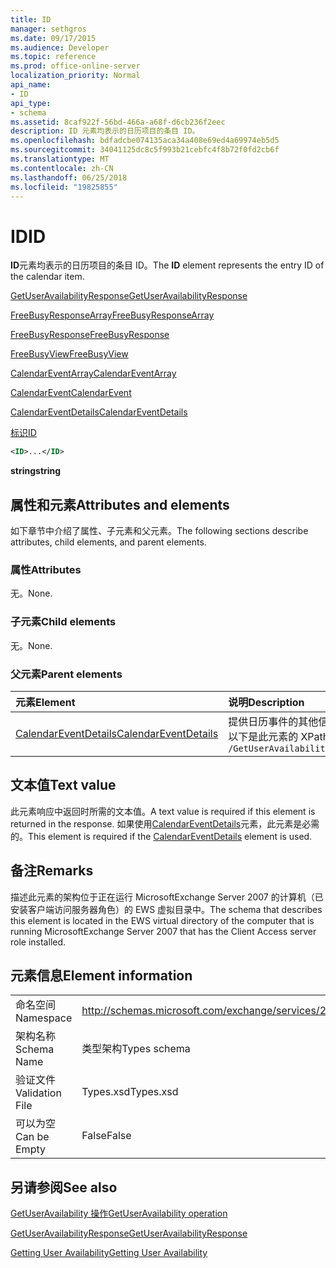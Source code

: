 ```yaml
---
title: ID
manager: sethgros
ms.date: 09/17/2015
ms.audience: Developer
ms.topic: reference
ms.prod: office-online-server
localization_priority: Normal
api_name:
- ID
api_type:
- schema
ms.assetid: 8caf922f-56bd-466a-a68f-d6cb236f2eec
description: ID 元素均表示的日历项目的条目 ID。
ms.openlocfilehash: bdfadcbe074135aca34a408e69ed4a69974eb5d5
ms.sourcegitcommit: 34041125dc8c5f993b21cebfc4f8b72f0fd2cb6f
ms.translationtype: MT
ms.contentlocale: zh-CN
ms.lasthandoff: 06/25/2018
ms.locfileid: "19825855"
---
```

# <a name="id"></a><span data-ttu-id="dc85e-103">ID</span><span class="sxs-lookup"><span data-stu-id="dc85e-103">ID</span></span>

<span data-ttu-id="dc85e-104">**ID**元素均表示的日历项目的条目 ID。</span><span class="sxs-lookup"><span data-stu-id="dc85e-104">The **ID** element represents the entry ID of the calendar item.</span></span> 
  
[<span data-ttu-id="dc85e-105">GetUserAvailabilityResponse</span><span class="sxs-lookup"><span data-stu-id="dc85e-105">GetUserAvailabilityResponse</span></span>](getuseravailabilityresponse.md)
  
[<span data-ttu-id="dc85e-106">FreeBusyResponseArray</span><span class="sxs-lookup"><span data-stu-id="dc85e-106">FreeBusyResponseArray</span></span>](freebusyresponsearray.md)
  
[<span data-ttu-id="dc85e-107">FreeBusyResponse</span><span class="sxs-lookup"><span data-stu-id="dc85e-107">FreeBusyResponse</span></span>](freebusyresponse.md)
  
[<span data-ttu-id="dc85e-108">FreeBusyView</span><span class="sxs-lookup"><span data-stu-id="dc85e-108">FreeBusyView</span></span>](freebusyview.md)
  
[<span data-ttu-id="dc85e-109">CalendarEventArray</span><span class="sxs-lookup"><span data-stu-id="dc85e-109">CalendarEventArray</span></span>](calendareventarray.md)
  
[<span data-ttu-id="dc85e-110">CalendarEvent</span><span class="sxs-lookup"><span data-stu-id="dc85e-110">CalendarEvent</span></span>](calendarevent.md)
  
[<span data-ttu-id="dc85e-111">CalendarEventDetails</span><span class="sxs-lookup"><span data-stu-id="dc85e-111">CalendarEventDetails</span></span>](calendareventdetails.md)
  
[<span data-ttu-id="dc85e-112">标识</span><span class="sxs-lookup"><span data-stu-id="dc85e-112">ID</span></span>](id.md)
  
```xml
<ID>...</ID>
```

 <span data-ttu-id="dc85e-113">**string**</span><span class="sxs-lookup"><span data-stu-id="dc85e-113">**string**</span></span>
## <a name="attributes-and-elements"></a><span data-ttu-id="dc85e-114">属性和元素</span><span class="sxs-lookup"><span data-stu-id="dc85e-114">Attributes and elements</span></span>

<span data-ttu-id="dc85e-115">如下章节中介绍了属性、子元素和父元素。</span><span class="sxs-lookup"><span data-stu-id="dc85e-115">The following sections describe attributes, child elements, and parent elements.</span></span>
  
### <a name="attributes"></a><span data-ttu-id="dc85e-116">属性</span><span class="sxs-lookup"><span data-stu-id="dc85e-116">Attributes</span></span>

<span data-ttu-id="dc85e-117">无。</span><span class="sxs-lookup"><span data-stu-id="dc85e-117">None.</span></span>
  
### <a name="child-elements"></a><span data-ttu-id="dc85e-118">子元素</span><span class="sxs-lookup"><span data-stu-id="dc85e-118">Child elements</span></span>

<span data-ttu-id="dc85e-119">无。</span><span class="sxs-lookup"><span data-stu-id="dc85e-119">None.</span></span>
  
### <a name="parent-elements"></a><span data-ttu-id="dc85e-120">父元素</span><span class="sxs-lookup"><span data-stu-id="dc85e-120">Parent elements</span></span>

|<span data-ttu-id="dc85e-121">**元素**</span><span class="sxs-lookup"><span data-stu-id="dc85e-121">**Element**</span></span>|<span data-ttu-id="dc85e-122">**说明**</span><span class="sxs-lookup"><span data-stu-id="dc85e-122">**Description**</span></span>|
|:-----|:-----|
|[<span data-ttu-id="dc85e-123">CalendarEventDetails</span><span class="sxs-lookup"><span data-stu-id="dc85e-123">CalendarEventDetails</span></span>](calendareventdetails.md) <br/> |<span data-ttu-id="dc85e-124">提供日历事件的其他信息。</span><span class="sxs-lookup"><span data-stu-id="dc85e-124">Provides additional information for a calendar event.</span></span>  <br/> <span data-ttu-id="dc85e-125">以下是此元素的 XPath 表达式：</span><span class="sxs-lookup"><span data-stu-id="dc85e-125">The following is the XPath expression to this element:</span></span>  <br/>  `/GetUserAvailabilityResponse/FreeBusyResponseArray/FreeBusyResponse/FreeBusyView/CalendarEventArray/CalendarEvent[i]/CalendarEventDetails` <br/> |
   
## <a name="text-value"></a><span data-ttu-id="dc85e-126">文本值</span><span class="sxs-lookup"><span data-stu-id="dc85e-126">Text value</span></span>

<span data-ttu-id="dc85e-127">此元素响应中返回时所需的文本值。</span><span class="sxs-lookup"><span data-stu-id="dc85e-127">A text value is required if this element is returned in the response.</span></span> <span data-ttu-id="dc85e-128">如果使用[CalendarEventDetails](calendareventdetails.md)元素，此元素是必需的。</span><span class="sxs-lookup"><span data-stu-id="dc85e-128">This element is required if the [CalendarEventDetails](calendareventdetails.md) element is used.</span></span> 
  
## <a name="remarks"></a><span data-ttu-id="dc85e-129">备注</span><span class="sxs-lookup"><span data-stu-id="dc85e-129">Remarks</span></span>

<span data-ttu-id="dc85e-130">描述此元素的架构位于正在运行 MicrosoftExchange Server 2007 的计算机（已安装客户端访问服务器角色）的 EWS 虚拟目录中。</span><span class="sxs-lookup"><span data-stu-id="dc85e-130">The schema that describes this element is located in the EWS virtual directory of the computer that is running MicrosoftExchange Server 2007 that has the Client Access server role installed.</span></span>
  
## <a name="element-information"></a><span data-ttu-id="dc85e-131">元素信息</span><span class="sxs-lookup"><span data-stu-id="dc85e-131">Element information</span></span>

|||
|:-----|:-----|
|<span data-ttu-id="dc85e-132">命名空间</span><span class="sxs-lookup"><span data-stu-id="dc85e-132">Namespace</span></span>  <br/> |http://schemas.microsoft.com/exchange/services/2006/types  <br/> |
|<span data-ttu-id="dc85e-133">架构名称</span><span class="sxs-lookup"><span data-stu-id="dc85e-133">Schema Name</span></span>  <br/> |<span data-ttu-id="dc85e-134">类型架构</span><span class="sxs-lookup"><span data-stu-id="dc85e-134">Types schema</span></span>  <br/> |
|<span data-ttu-id="dc85e-135">验证文件</span><span class="sxs-lookup"><span data-stu-id="dc85e-135">Validation File</span></span>  <br/> |<span data-ttu-id="dc85e-136">Types.xsd</span><span class="sxs-lookup"><span data-stu-id="dc85e-136">Types.xsd</span></span>  <br/> |
|<span data-ttu-id="dc85e-137">可以为空</span><span class="sxs-lookup"><span data-stu-id="dc85e-137">Can be Empty</span></span>  <br/> |<span data-ttu-id="dc85e-138">False</span><span class="sxs-lookup"><span data-stu-id="dc85e-138">False</span></span>  <br/> |
   
## <a name="see-also"></a><span data-ttu-id="dc85e-139">另请参阅</span><span class="sxs-lookup"><span data-stu-id="dc85e-139">See also</span></span>



[<span data-ttu-id="dc85e-140">GetUserAvailability 操作</span><span class="sxs-lookup"><span data-stu-id="dc85e-140">GetUserAvailability operation</span></span>](getuseravailability-operation.md)
  
[<span data-ttu-id="dc85e-141">GetUserAvailabilityResponse</span><span class="sxs-lookup"><span data-stu-id="dc85e-141">GetUserAvailabilityResponse</span></span>](getuseravailabilityresponse.md)


[<span data-ttu-id="dc85e-142">Getting User Availability</span><span class="sxs-lookup"><span data-stu-id="dc85e-142">Getting User Availability</span></span>](http://msdn.microsoft.com/library/d4133fcb-9b0f-4e6b-aadf-a389da83516a%28Office.15%29.aspx)

